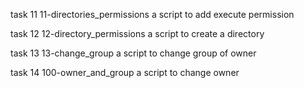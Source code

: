 task 11 11-directories_permissions a script to add execute permission

task 12 12-directory_permissions a script to create a directory 

task 13 13-change_group a script to change group of owner

task 14 100-owner_and_group a script to change owner


